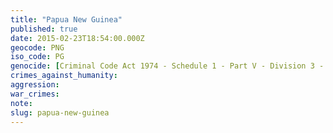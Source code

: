 ```yaml
---
title: "Papua New Guinea"
published: true
date: 2015-02-23T18:54:00.000Z
geocode: PNG
iso_code: PG
genocide: [Criminal Code Act 1974 - Schedule 1 - Part V - Division 3 - Article 313a](https://iccdb.hrlc.net/data/doc/588/keyword/46/)
crimes_against_humanity:
aggression:
war_crimes:
note:
slug: papua-new-guinea
---
```

